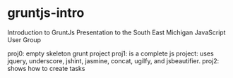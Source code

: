 gruntjs-intro
=============

Introduction to GruntJs
Presentation to the South East Michigan JavaScript User Group

proj0: empty skeleton grunt project
proj1: is a complete js project: uses jquery, underscore, jshint, jasmine, concat, ugilfy, and jsbeautifier.
proj2: shows how to create tasks
